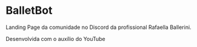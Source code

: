 # BalletBot
Landing Page da comunidade no Discord da profissional Rafaella Ballerini.
<p>Desenvolvida com o auxílio do YouTube</p>
